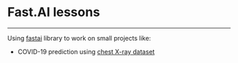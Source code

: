 # Fast.AI lessons
---

Using [fastai](https://pypi.org/project/fastai/) library to work on small projects like:
- COVID-19 prediction using [chest X-ray dataset](https://github.com/ieee8023/covid-chestxray-dataset)
